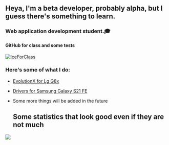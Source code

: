 ## Heya, I'm a beta developer, probably alpha, but I guess there's something to learn.

### Web application development student.🎓

#### GitHub for class and some tests
[<img alt="IceForClass" src="https://images.weserv.nl/?url=https://avatars.githubusercontent.com/u/146034810?v=4&w=45&fit=cover&mask=circle&maxage=7d" />](https://github.com/IceForClass)


### Here's some of what I do:

- [EvolutionX for Lg G8x](https://github.com/Icesito68/Evolution-X-Lg-G8x)

- [Drivers for Samsung Galaxy S21 FE](https://github.com/IceForClass/Galaxy_S21_FE_5G_Drivers)

- Some more things will be added in the future

  ## Some statistics that look good even if they are not much

<picture>
  <source
    srcset="https://github-readme-stats.vercel.app/api?username=Icesito68&show_icons=true&theme=radical"
    media="(prefers-color-scheme: dark)"
  />
  <source
    srcset="https://github-readme-stats.vercel.app/api?username=Icesito68&show_icons=true"
    media="(prefers-color-scheme: light), (prefers-color-scheme: no-preference)"
  />
  <img src="https://github-readme-stats.vercel.app/api?username=Icesito68&show_icons=true" />
</picture>

